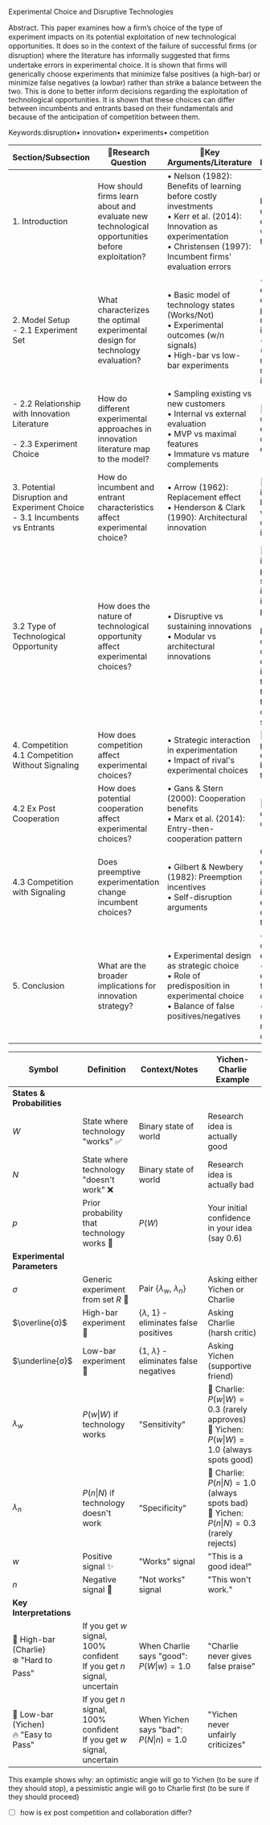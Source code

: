 Experimental Choice and Disruptive Technologies

Abstract. This paper examines how a ﬁrm’s choice of the type of experiment impacts on its potential exploitation of new technological opportunities. It does so in the context of the failure of successful ﬁrms (or disruption) where the literature has informally suggested that ﬁrms undertake errors in experimental choice. It is shown that ﬁrms will generically choose experiments that minimize false positives (a high-bar) or minimize false negatives (a lowbar) rather than strike a balance between the two. This is done to better inform decisions regarding the exploitation of technological opportunities. It is shown that these choices can differ between incumbents and entrants based on their fundamentals and because of the anticipation of competition between them.

Keywords:disruption• innovation• experiments• competition

| Section/Subsection                                                            | 🔐Research Question                                                                            | 🧱Key Arguments/Literature                                                                                                                                                         | 🔑Key Findings/Propositions                                                                                                                                                                                                                                                                                                        | Figures & Tables                                                                                                                |     |
| ----------------------------------------------------------------------------- | ---------------------------------------------------------------------------------------------- | ---------------------------------------------------------------------------------------------------------------------------------------------------------------------------------- | ---------------------------------------------------------------------------------------------------------------------------------------------------------------------------------------------------------------------------------------------------------------------------------------------------------------------------------- | ------------------------------------------------------------------------------------------------------------------------------- | --- |
| 1. Introduction                                                               | How should firms learn about and evaluate new technological opportunities before exploitation? | • Nelson (1982): Benefits of learning before costly investments<br>• Kerr et al. (2014): Innovation as experimentation<br>• Christensen (1997): Incumbent firms' evaluation errors | Framework needed to understand firms' experimental choices when evaluating new technologies                                                                                                                                                                                                                                        | ![[Pasted image 20241106175610.png\|300]]                                                                                       |     |
| 2. Model Setup<br>- 2.1 Experiment Set                                        | What characterizes the optimal experimental design for technology evaluation?                  | • Basic model of technology states (Works/Not)<br>• Experimental outcomes (w/n signals)<br>• High-bar vs low-bar experiments                                                       | • High-bar experiment (σ̄): eliminates false positives (charlie never approves bad idea e.g. designX)<br>• Low-bar experiment (σ): eliminates false negatives (yichen never reject good idea)                                                                                                                                      | Table 1: Experiment Maps from Signal to State<br>![[Pasted image 20241106175158.png\|400]]                                      |     |
| - 2.2 Relationship with Innovation Literature<br><br>- 2.3 Experiment Choice  | How do different experimental approaches in innovation literature map to the model?            | • Sampling existing vs new customers<br>• Internal vs external evaluation<br>• MVP vs maximal features<br>• Immature vs mature complements                                         | 🔑 1: If p > p̂, firm chooses low-bar experiment; if p < p̂, chooses high-bar experiment                                                                                                                                                                                                                                           | Figure 1: Choice of Experiment (shows indifference curves and experiment frontier)<br>![[Pasted image 20241106174502.png\|400]] |     |
| 3. Potential Disruption and Experiment Choice<br>- 3.1 Incumbents vs Entrants | How do incumbent and entrant characteristics affect experimental choice?                       | • Arrow (1962): Replacement effect<br>• Henderson & Clark (1990): Architectural innovation                                                                                         | 🔑 2: Range where incumbent chooses low-bar experiment varies with cost differences and profit increments                                                                                                                                                                                                                          | Figure 2: Experimental Choice and Technology Opportunity<br>![[Pasted image 20241106173859.png\|400]]                           |     |
| 3.2 Type of Technological Opportunity                                         | How does the nature of technological opportunity affect experimental choices?                  | • Disruptive vs sustaining innovations<br>• Modular vs architectural innovations                                                                                                   | 🔑 3: disruptive tech, incumbent exploitation probability  < entrant's; sustaining innovations, incumbent exploitation probability > entrant's<br><br>If the technology opportunity is disruptive, the exploitation probability is (weakly) lower for the incumbent than the entrant. If the technology opportunity is sustaining, | None                                                                                                                            |     |
| 4. Competition<br>4.1 Competition Without Signaling                           | How does competition affect experimental choices?                                              | • Strategic interaction in experimentation<br>• Impact of rival's experimental choices                                                                                             | 🔑 4: Characterizes pure strategy Nash equilibrium choices based on probability thresholds                                                                                                                                                                                                                                         | Table A.2: Payoffs with Ex Post Competition<br>![[Pasted image 20241106174244.png\|400]]                                        |     |
| 4.2 Ex Post Cooperation                                                       | How does potential cooperation affect experimental choices?                                    | • Gans & Stern (2000): Cooperation benefits<br>• Marx et al. (2014): Entry-then-cooperation pattern                                                                                | 🔑 A.1: Characterizes equilibrium with cooperation possibility                                                                                                                                                                                                                                                                     | Table A.3: Payoffs with Ex Post Cooperation<br>![[Pasted image 20241106174232.png\|400]]<br>                                    |     |
| 4.3 Competition with Signaling                                                | Does preemptive experimentation change incumbent choices?                                      | • Gilbert & Newbery (1982): Preemption incentives<br>• Self-disruption arguments                                                                                                   | Observable experimental outcomes don't increase incumbent incentives for low-bar experiments with disruptive technologies                                                                                                                                                                                                          | None                                                                                                                            |     |
| 5. Conclusion                                                                 | What are the broader implications for innovation strategy?                                     | • Experimental design as strategic choice<br>• Role of predisposition in experimental choice<br>• Balance of false positives/negatives                                             | • Firms optimally choose unbalanced experiments<br>• High-bar experiments optimal for incumbents facing disruption<br>• Previous literature's normative recommendations questioned                                                                                                                                                 | None                                                                                                                            |     |

| Symbol                                     | Definition                                                                | Context/Notes                                | Yichen-Charlie Example                                                                       |
| ------------------------------------------ | ------------------------------------------------------------------------- | -------------------------------------------- | -------------------------------------------------------------------------------------------- |
| **States & Probabilities**                 |                                                                           |                                              |                                                                                              |
| $W$                                        | State where technology "works" ✅                                          | Binary state of world                        | Research idea is actually good                                                               |
| $N$                                        | State where technology "doesn't work" ❌                                   | Binary state of world                        | Research idea is actually bad                                                                |
| $p$                                        | Prior probability that technology works 🎲                                | $P(W)$                                       | Your initial confidence in your idea (say 0.6)                                               |
| **Experimental Parameters**                |                                                                           |                                              |                                                                                              |
| $σ$                                        | Generic experiment from set $R$ 🧪                                        | Pair {$λ_w$, $λ_n$}                          | Asking either Yichen or Charlie                                                              |
| $\overline{σ}$                             | High-bar experiment 🔷                                                    | {$λ$, 1} - eliminates false positives        | Asking Charlie (harsh critic)                                                                |
| $\underline{σ}$                            | Low-bar experiment 🔶                                                     | {1, $λ$} - eliminates false negatives        | Asking Yichen (supportive friend)                                                            |
| $λ_w$                                      | $P(w\|W)$ if technology works                                             | "Sensitivity"                                | 🔷 Charlie:  $P(w\|W)=0.3$ (rarely approves)<br>🔶 Yichen: $P(w\|W)=1.0$ (always spots good) |
| $λ_n$                                      | $P(n\|N)$ if technology doesn't work                                      | "Specificity"                                | 🔷 Charlie:  $P(n\|N)=1.0$ (always spots bad)<br>🔶 Yichen: $P(n\|N)=0.3$ (rarely rejects)   |
| $w$                                        | Positive signal ✨                                                         | "Works" signal                               | "This is a good idea!"                                                                       |
| $n$                                        | Negative signal 🚫                                                        | "Not works" signal                           | "This won't work."                                                                           |
| **Key Interpretations**                    |                                                                           |                                              |                                                                                              |
| 🔷 High-bar (Charlie)<br>❄️ "Hard to Pass" | If you get $w$ signal, 100% confident<br>If you get $n$ signal, uncertain | When Charlie says "good":<br>$P(W\|w) = 1.0$ | "Charlie never gives false praise"                                                           |
| 🔶 Low-bar (Yichen)<br>🔥 "Easy to Pass"   | If you get $n$ signal, 100% confident<br>If you get $w$ signal, uncertain | When Yichen says "bad":<br>$P(N\|n) = 1.0$   | "Yichen never unfairly criticizes"                                                           |
This example shows why: an optimistic angie will go to Yichen (to be sure if they should stop), a pessimistic angie will go to Charlie first (to be sure if they should proceed) 

- [ ] how is ex post competition and collaboration differ? 
